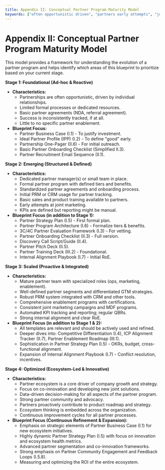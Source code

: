 ```yaml
---
title: Appendix II: Conceptual Partner Program Maturity Model
keywords: ["often opportunistic driven", "partners early attempts", "joint marketing kpis", "refined deeper dives", "product training available", "partner community engagement"]
---
```

# Appendix II: Conceptual Partner Program Maturity Model

This model provides a framework for understanding the evolution of a partner program and helps identify which areas of this blueprint to prioritize based on your current stage.

**Stage 1: Foundational (Ad-hoc & Reactive)**
* **Characteristics:**
  * Partnerships are often opportunistic, driven by individual relationships.
  * Limited formal processes or dedicated resources.
  * Basic partner agreements (NDA, referral agreement).
  * Success is inconsistently tracked, if at all.
  * Little to no specific partner enablement.
* **Blueprint Focus:**
  * Partner Business Case (I.1) - To justify investment.
  * Ideal Partner Profile (IPP) (I.2) - To define "good" early.
  * Partnership One-Pager (II.6) - For initial outreach.
  * Basic Partner Onboarding Checklist (Simplified II.3).
  * Partner Recruitment Email Sequence (II.1).

**Stage 2: Emerging (Structured & Defined)**
* **Characteristics:**
  * Dedicated partner manager(s) or small team in place.
  * Formal partner program with defined tiers and benefits.
  * Standardized partner agreements and onboarding process.
  * Initial PRM or CRM usage for partner tracking.
  * Basic sales and product training available to partners.
  * Early attempts at joint marketing.
  * KPIs are defined but reporting might be manual.
* **Blueprint Focus (in addition to Stage 1):**
  * Partner Strategy Plan (I.5) - First formal plan.
  * Partner Program Architecture (I.6) - Formalize tiers & benefits.
  * 3C/4C Partner Evaluation Framework (I.3) - For vetting.
  * Partner Onboarding Checklist (II.3) - Full version.
  * Discovery Call Script/Guide (II.4).
  * Partner Pitch Deck (II.5).
  * Partner Training Deck (III.2) - Foundational.
  * Internal Alignment Playbook (I.7) - Initial RoE.

**Stage 3: Scaled (Proactive & Integrated)**
* **Characteristics:**
  * Mature partner team with specialized roles (ops, marketing, enablement).
  * Well-defined partner segments and differentiated GTM strategies.
  * Robust PRM system integrated with CRM and other tools.
  * Comprehensive enablement programs with certifications.
  * Consistent joint marketing campaigns and MDF programs.
  * Automated KPI tracking and reporting; regular QBRs.
  * Strong internal alignment and clear RoE.
* **Blueprint Focus (in addition to Stage 1 & 2):**
  * All templates are relevant and should be actively used and refined.
  * Deeper dives into: Competitive Differentiation (I.4), ICP Alignment Tracker (II.7), Partner Enablement Roadmap (III.1).
  * Sophistication in Partner Strategy Plan (I.5) - OKRs, budget, cross-functional alignment.
  * Expansion of Internal Alignment Playbook (I.7) - Conflict resolution, incentives.

**Stage 4: Optimized (Ecosystem-Led & Innovative)**
* **Characteristics:**
  * Partner ecosystem is a core driver of company growth and strategy.
  * Focus on co-innovation and developing new joint solutions.
  * Data-driven decision-making for all aspects of the partner program.
  * Strong partner community and advocacy.
  * Partners proactively contribute to product roadmap and strategy.
  * Ecosystem thinking is embedded across the organization.
  * Continuous improvement cycles for all partner processes.
* **Blueprint Focus (Continuous Refinement & Expansion):**
  * Emphasis on strategic elements of Partner Business Case (I.1) for new ecosystem initiatives.
  * Highly dynamic Partner Strategy Plan (I.5) with focus on innovation and ecosystem health metrics.
  * Advanced partner segmentation and co-innovation frameworks.
  * Strong emphasis on Partner Community Engagement and Feedback Loops (I.5.8).
  * Measuring and optimizing the ROI of the entire ecosystem.
